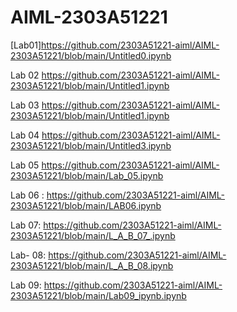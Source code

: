 # AIML-2303A51221
[Lab01]https://github.com/2303A51221-aiml/AIML-2303A51221/blob/main/Untitled0.ipynb

Lab 02 https://github.com/2303A51221-aiml/AIML-2303A51221/blob/main/Untitled1.ipynb

Lab 03 https://github.com/2303A51221-aiml/AIML-2303A51221/blob/main/Untitled1.ipynb

Lab 04 https://github.com/2303A51221-aiml/AIML-2303A51221/blob/main/Untitled3.ipynb

Lab 05 https://github.com/2303A51221-aiml/AIML-2303A51221/blob/main/Lab_05.ipynb

Lab 06 : https://github.com/2303A51221-aiml/AIML-2303A51221/blob/main/LAB06.ipynb

Lab 07: https://github.com/2303A51221-aiml/AIML-2303A51221/blob/main/L_A_B_07_.ipynb

Lab- 08: https://github.com/2303A51221-aiml/AIML-2303A51221/blob/main/L_A_B_08.ipynb

Lab 09: https://github.com/2303A51221-aiml/AIML-2303A51221/blob/main/Lab09_ipynb.ipynb
